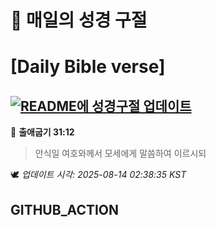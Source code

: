 # 🙏 매일의 성경 구절
# [Daily Bible verse]
## [![README에 성경구절 업데이트](https://github.com/DONGSUKA/first_test/actions/workflows/update-readme-bible.yml/badge.svg)](https://github.com/DONGSUKA/first_test/actions/workflows/update-readme-bible.yml)
<!-- START_BIBLE_VERSE -->
📖 **출애굽기 31:12**
> 안식일 여호와께서 모세에게 말씀하여 이르시되

🕊️ _업데이트 시각: 2025-08-14 02:38:35 KST_
  <!-- END_BIBLE_VERSE -->
## GITHUB_ACTION
